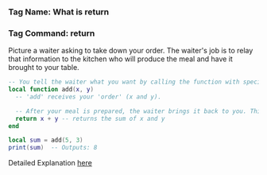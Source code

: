 ### Tag Name: What is return
### Tag Command: return

Picture a waiter asking to take down your order. The waiter's job is to relay that information to the kitchen who will produce the meal and have it brought to your table. 

```lua
-- You tell the waiter what you want by calling the function with specific instructions.
local function add(x, y)
  -- 'add' receives your 'order' (x and y).

  -- After your meal is prepared, the waiter brings it back to you. This is what the return keyword does in a function.
  return x + y -- returns the sum of x and y 
end

local sum = add(5, 3)
print(sum)  -- Outputs: 8
```

Detailed Explanation [here](https://discord.com/channels/211228845771063296/1138164798652166264/1141290089004138556)
